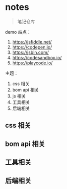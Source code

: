 # notes

> 笔记仓库


demo 站点：
1. https://jsfiddle.net/ 
2. https://codepen.io/
3. https://jsbin.com/
4. https://codesandbox.io/
5. https://playcode.io/

主题：

1. css 相关
2. bom api 相关
3. js 相关
4. 工具相关
5. 后端相关

## css 相关

## bom api 相关

## 工具相关

## 后端相关
